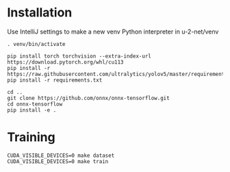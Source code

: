 # Installation

Use IntelliJ settings to make a new venv Python interpreter in u-2-net/venv

```
. venv/bin/activate

pip install torch torchvision --extra-index-url https://download.pytorch.org/whl/cu113
pip install -r https://raw.githubusercontent.com/ultralytics/yolov5/master/requirements.txt
pip install -r requirements.txt

cd ..
git clone https://github.com/onnx/onnx-tensorflow.git
cd onnx-tensorflow
pip install -e .
```

# Training

```
CUDA_VISIBLE_DEVICES=0 make dataset
CUDA_VISIBLE_DEVICES=0 make train
```
